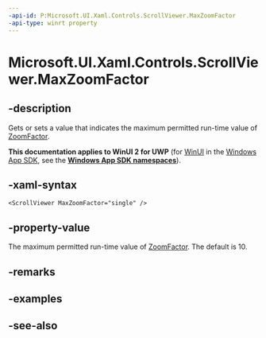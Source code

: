 ```yaml
---
-api-id: P:Microsoft.UI.Xaml.Controls.ScrollViewer.MaxZoomFactor
-api-type: winrt property
---
```


<!-- Property syntax
public float MaxZoomFactor { get;  set; }
-->

# Microsoft.UI.Xaml.Controls.ScrollViewer.MaxZoomFactor

## -description
Gets or sets a value that indicates the maximum permitted run-time value of [ZoomFactor](scrollviewer_zoomfactor.md).

**This documentation applies to WinUI 2 for UWP** (for [WinUI](/windows/apps/winui/winui3/) in the [Windows App SDK](/windows/apps/windows-app-sdk/), see the **[Windows App SDK namespaces](/windows/windows-app-sdk/api/winrt/)**).

## -xaml-syntax
```xaml
<ScrollViewer MaxZoomFactor="single" />
```


## -property-value
The maximum permitted run-time value of [ZoomFactor](scrollviewer_zoomfactor.md). The default is 10.

## -remarks

## -examples

## -see-also
